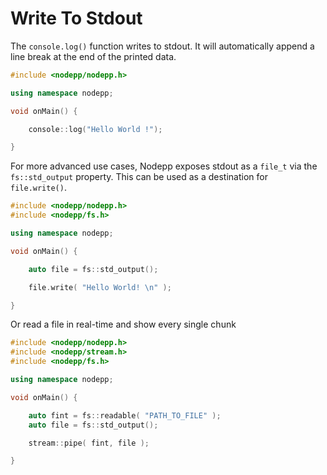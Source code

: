 # Write To Stdout

The `console.log()` function writes to stdout. It will automatically append a line break at the end of the printed data.

```cpp
#include <nodepp/nodepp.h>

using namespace nodepp;

void onMain() {

    console::log("Hello World !");

}
```

For more advanced use cases, Nodepp exposes stdout as a `file_t` via the `fs::std_output` property. This can be used as a destination for `file.write()`.

```cpp
#include <nodepp/nodepp.h>
#include <nodepp/fs.h>

using namespace nodepp;

void onMain() {

    auto file = fs::std_output();

    file.write( "Hello World! \n" );

}
```

Or read a file in real-time and show every single chunk

```cpp
#include <nodepp/nodepp.h>
#include <nodepp/stream.h>
#include <nodepp/fs.h>

using namespace nodepp;

void onMain() {

    auto fint = fs::readable( "PATH_TO_FILE" );
    auto file = fs::std_output();

    stream::pipe( fint, file );

}
```